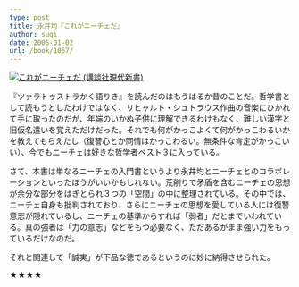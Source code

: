 ```yaml
---
type: post
title: 永井均『これがニーチェだ』
author: sugi
date: 2005-01-02
url: /book/1067/
---
```

<a href="http://www.amazon.co.jp/exec/obidos/ASIN/4061494015/chezsugi-22/ref=nosim/" name="amazletlink" target="_blank"><img src="http://ecx.images-amazon.com/images/I/41YKHBC8CGL.jpg" alt="これがニーチェだ (講談社現代新書)" style="border: none;" class="alignleft" /></a>

『ツァラトゥストラかく語りき』を読んだのはもうはるか昔のことだ。哲学書として読もうとしたわけではなく、リヒャルト・シュトラウス作曲の音楽にひかれて手に取ったのだが、年端のいかぬ子供に理解できるわけもなく、難しい漢字と旧仮名遣いを覚えただけだった。それでも何がかっこよくて何がかっこわるいかを教えてもらえたし（復讐心とか同情はかっこわるい。無条件な肯定がかっこいい）、今でもニーチェは好きな哲学者ベスト３に入っている。

さて、本書は単なるニーチェの入門書というより永井均とニーチェとのコラボレーションといったほうがいいかもしれない。荒削りで矛盾を含むニーチェの思想が余分な部分をはぎとられ３つの「空間」の中に整理されている。その中では、ニーチェ自身も批判されており、さらにニーチェの思想を愛している人には復讐意志が隠れているし、ニーチェの基準からすれば「弱者」だとまでいわれている。真の強者は「力の意志」などをもつ必要なく、ただあるがまま強い力をもっているだけなのだ。

それと関連して「誠実」が下品な徳であるというのに妙に納得させられた。

★★★★


